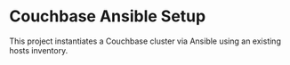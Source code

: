 # Couchbase Ansible Setup

This project instantiates a Couchbase cluster via Ansible using an existing hosts inventory.
